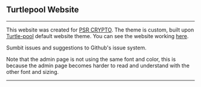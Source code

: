 ## Turtlepool Website
***
This website was created for [PSR CRYPTO](http://psrcrypto.com).
The theme is custom, built upon [Turtle-pool](http://github.com/turtlecoin/turtle-pool) default website theme.
You can see the website working [here](http://turtle.psrcrypto.com).

Sumbit issues and suggestions to Github's issue system.

Note that the admin page is not using the same font and color, this is because the admin page becomes harder to read and understand with the other font and sizing. 
***
